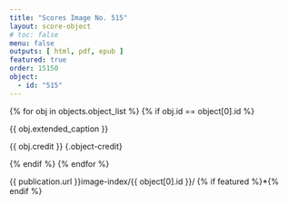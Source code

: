 ```yaml
---
title: "Scores Image No. 515"
layout: score-object
# toc: false
menu: false
outputs: [ html, pdf, epub ]
featured: true
order: 15150
object:
  - id: "515"
---
```


{% for obj in objects.object_list %}
{% if obj.id == object[0].id %}

{{ obj.extended_caption }}

{{ obj.credit }} {.object-credit}

{% endif %}
{% endfor %}

<div class="object-credit object-url is-print-only">

{{ publication.url }}image-index/{{ object[0].id }}/ {% if featured %}*{% endif %}

</div>
